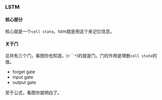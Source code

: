 ### LSTM

#### 核心部分

核心就是一个`cell state`。lstm就是用这个来记忆信息。

#### 关于门

总共有三个门，看图你也知道。(`+``*`)的就是门。门的作用是增删`cell state`的值。

- forget gate
- input gate 
- output gate 

至于公式，看图你就明白了。
